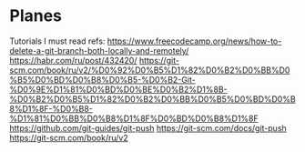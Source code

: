 # Planes
Tutorials I must read
refs:
https://www.freecodecamp.org/news/how-to-delete-a-git-branch-both-locally-and-remotely/
https://habr.com/ru/post/432420/
https://git-scm.com/book/ru/v2/%D0%92%D0%B5%D1%82%D0%B2%D0%BB%D0%B5%D0%BD%D0%B8%D0%B5-%D0%B2-Git-%D0%9E%D1%81%D0%BD%D0%BE%D0%B2%D1%8B-%D0%B2%D0%B5%D1%82%D0%B2%D0%BB%D0%B5%D0%BD%D0%B8%D1%8F-%D0%B8-%D1%81%D0%BB%D0%B8%D1%8F%D0%BD%D0%B8%D1%8F
https://github.com/git-guides/git-push
https://git-scm.com/docs/git-push
https://git-scm.com/book/ru/v2
